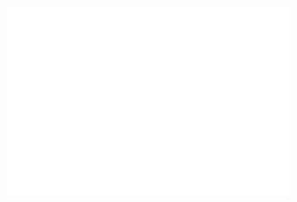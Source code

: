 <img alt="" width="800" src="https://github.com/HunterFuzzo/hunterfuzzo/blob/main/metrics.plugin.topics.icons.svg" alt=""></img>
